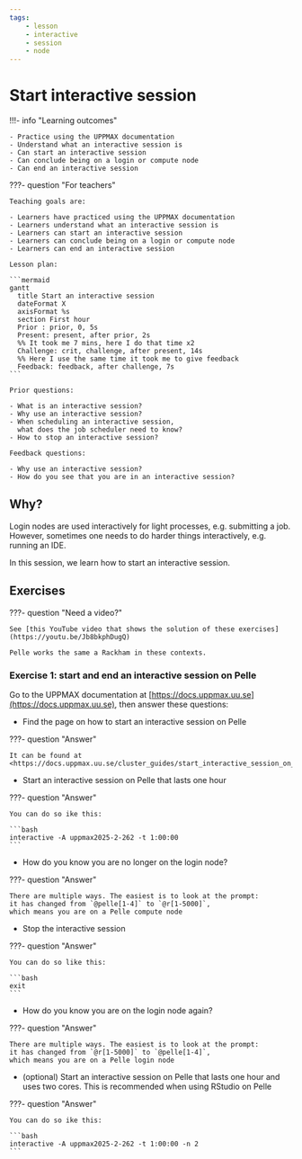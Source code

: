 ```yaml
---
tags:
    - lesson
    - interactive
    - session
    - node
---
```


# Start interactive session

!!!- info "Learning outcomes"

    - Practice using the UPPMAX documentation
    - Understand what an interactive session is
    - Can start an interactive session
    - Can conclude being on a login or compute node
    - Can end an interactive session

???- question "For teachers"

    Teaching goals are:

    - Learners have practiced using the UPPMAX documentation
    - Learners understand what an interactive session is
    - Learners can start an interactive session
    - Learners can conclude being on a login or compute node
    - Learners can end an interactive session

    Lesson plan:

    ```mermaid
    gantt
      title Start an interactive session
      dateFormat X
      axisFormat %s
      section First hour
      Prior : prior, 0, 5s
      Present: present, after prior, 2s
      %% It took me 7 mins, here I do that time x2
      Challenge: crit, challenge, after present, 14s
      %% Here I use the same time it took me to give feedback
      Feedback: feedback, after challenge, 7s
    ```

    Prior questions:

    - What is an interactive session?
    - Why use an interactive session?
    - When scheduling an interactive session,
      what does the job scheduler need to know?
    - How to stop an interactive session?

    Feedback questions:

    - Why use an interactive session?
    - How do you see that you are in an interactive session?

## Why?

Login nodes are used interactively for light processes, e.g. submitting a job.
However, sometimes one needs to do harder things interactively, e.g.
running an IDE.

In this session, we learn how to start an interactive session.

## Exercises

???- question "Need a video?"

    See [this YouTube video that shows the solution of these exercises](https://youtu.be/Jb8bkphDugQ)

    Pelle works the same a Rackham in these contexts.

### Exercise 1: start and end an interactive session on Pelle

Go to the UPPMAX documentation at
[https://docs.uppmax.uu.se](https://docs.uppmax.uu.se),
then answer these questions:

- Find the page on how to start an interactive session on Pelle

???- question "Answer"

    It can be found at
    <https://docs.uppmax.uu.se/cluster_guides/start_interactive_session_on_pelle/>

- Start an interactive session on Pelle that lasts one hour

???- question "Answer"

    You can do so ike this:

    ```bash
    interactive -A uppmax2025-2-262 -t 1:00:00
    ```

- How do you know you are no longer on the login node?

???- question "Answer"

    There are multiple ways. The easiest is to look at the prompt:
    it has changed from `@pelle[1-4]` to `@r[1-5000]`,
    which means you are on a Pelle compute node

- Stop the interactive session

???- question "Answer"

    You can do so like this:

    ```bash
    exit
    ```

- How do you know you are on the login node again?

???- question "Answer"

    There are multiple ways. The easiest is to look at the prompt:
    it has changed from `@r[1-5000]` to `@pelle[1-4]`,
    which means you are on a Pelle login node

- (optional) Start an interactive session on Pelle that lasts one hour
  and uses two cores. This is recommended when using RStudio on Pelle

???- question "Answer"

    You can do so ike this:

    ```bash
    interactive -A uppmax2025-2-262 -t 1:00:00 -n 2
    ```
